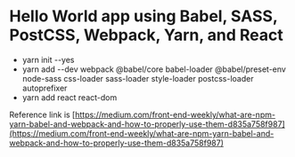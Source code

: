 # Hello World app using Babel, SASS, PostCSS, Webpack, Yarn, and React


- yarn init --yes
- yarn add --dev webpack @babel/core babel-loader @babel/preset-env node-sass css-loader sass-loader style-loader postcss-loader autoprefixer
- yarn add react react-dom

Reference link is [https://medium.com/front-end-weekly/what-are-npm-yarn-babel-and-webpack-and-how-to-properly-use-them-d835a758f987](https://medium.com/front-end-weekly/what-are-npm-yarn-babel-and-webpack-and-how-to-properly-use-them-d835a758f987)